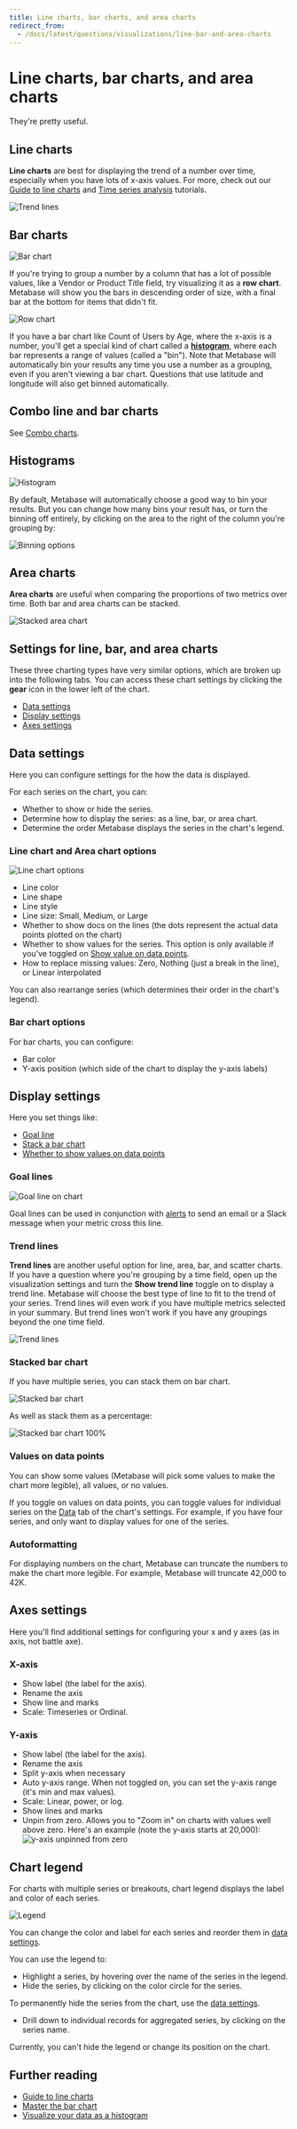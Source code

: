 ```yaml
---
title: Line charts, bar charts, and area charts
redirect_from:
  - /docs/latest/questions/visualizations/line-bar-and-area-charts
---
```


# Line charts, bar charts, and area charts

They're pretty useful.

## Line charts

**Line charts** are best for displaying the trend of a number over time, especially when you have lots of x-axis values. For more, check out our [Guide to line charts](https://www.metabase.com/learn/metabase-basics/querying-and-dashboards/visualization/line-charts/) and [Time series analysis](https://www.metabase.com/learn/metabase-basics/querying-and-dashboards/time-series/) tutorials.

![Trend lines](../images/goal-line.png)

## Bar charts

![Bar chart](../images/bar.png)

If you're trying to group a number by a column that has a lot of possible values, like a Vendor or Product Title field, try visualizing it as a **row chart**. Metabase will show you the bars in descending order of size, with a final bar at the bottom for items that didn't fit.

![Row chart](../images/row.png)

If you have a bar chart like Count of Users by Age, where the x-axis is a number, you'll get a special kind of chart called a **[histogram](https://www.metabase.com/learn/metabase-basics/querying-and-dashboards/visualization/histograms/)**, where each bar represents a range of values (called a "bin"). Note that Metabase will automatically bin your results any time you use a number as a grouping, even if you aren't viewing a bar chart. Questions that use latitude and longitude will also get binned automatically.

## Combo line and bar charts

See [Combo charts](./combo-chart.md).

## Histograms

![Histogram](../images/histogram.png)

By default, Metabase will automatically choose a good way to bin your results. But you can change how many bins your result has, or turn the binning off entirely, by clicking on the area to the right of the column you're grouping by:

![Binning options](../images/histogram-bins.png)

## Area charts

**Area charts** are useful when comparing the proportions of two metrics over time. Both bar and area charts can be stacked.

![Stacked area chart](../images/area.png)

## Settings for line, bar, and area charts

These three charting types have very similar options, which are broken up into the following tabs. You can access these chart settings by clicking the **gear** icon in the lower left of the chart.

- [Data settings](#data-settings)
- [Display settings](#display-settings)
- [Axes settings](#axes-settings)

## Data settings

Here you can configure settings for the how the data is displayed.

For each series on the chart, you can:

- Whether to show or hide the series.
- Determine how to display the series: as a line, bar, or area chart.
- Determine the order Metabase displays the series in the chart's legend.

### Line chart and Area chart options

![Line chart options](../images/line-options.png)

- Line color
- Line shape
- Line style
- Line size: Small, Medium, or Large
- Whether to show docs on the lines (the dots represent the actual data points plotted on the chart)
- Whether to show values for the series. This option is only available if you've toggled on [Show value on data points](#values-on-data-points).
- How to replace missing values: Zero, Nothing (just a break in the line), or Linear interpolated

You can also rearrange series (which determines their order in the chart's legend).

### Bar chart options

For bar charts, you can configure:

- Bar color
- Y-axis position (which side of the chart to display the y-axis labels)

## Display settings

Here you set things like:

- [Goal line](#goal-lines)
- [Stack a bar chart](#stacked-bar-chart)
- [Whether to show values on data points](#values-on-data-points)

### Goal lines

![Goal line on chart](../images/goal-line.png)

Goal lines can be used in conjunction with [alerts](../alerts.md) to send an email or a Slack message when your metric cross this line.

### Trend lines

**Trend lines** are another useful option for line, area, bar, and scatter charts. If you have a question where you're grouping by a time field, open up the visualization settings and turn the **Show trend line** toggle on to display a trend line. Metabase will choose the best type of line to fit to the trend of your series. Trend lines will even work if you have multiple metrics selected in your summary. But trend lines won't work if you have any groupings beyond the one time field.

![Trend lines](../images/trend-lines.png)

### Stacked bar chart

If you have multiple series, you can stack them on bar chart.

![Stacked bar chart](../images/stacked-bar-chart.png)

As well as stack them as a percentage:

![Stacked bar chart 100%](../images/stacked-100.png)

### Values on data points

You can show some values (Metabase will pick some values to make the chart more legible), all values, or no values.

If you toggle on values on data points, you can toggle values for individual series on the [Data](#data-settings) tab of the chart's settings. For example, if you have four series, and only want to display values for one of the series.

### Autoformatting

For displaying numbers on the chart, Metabase can truncate the numbers to make the chart more legible. For example, Metabase will truncate 42,000 to 42K.

## Axes settings

Here you'll find additional settings for configuring your x and y axes (as in axis, not battle axe).

### X-axis

- Show label (the label for the axis).
- Rename the axis
- Show line and marks
- Scale: Timeseries or Ordinal.

### Y-axis

- Show label (the label for the axis).
- Rename the axis
- Split y-axis when necessary
- Auto y-axis range. When not toggled on, you can set the y-axis range (it's min and max values).
- Scale: Linear, power, or log.
- Show lines and marks
- Unpin from zero. Allows you to "Zoom in" on charts with values well above zero. Here's an example (note the y-axis starts at 20,000):
  ![y-axis unpinned from zero](../images/unpinned-from-zero-y-axis.png)

## Chart legend

For charts with multiple series or breakouts, chart legend displays the label and color of each series.

![Legend](../images/legend.png)

You can change the color and label for each series and reorder them in [data settings](#data-settings).

You can use the legend to:

- Highlight a series, by hovering over the name of the series in the legend.
- Hide the series, by clicking on the color circle for the series.

To permanently hide the series from the chart, use the [data settings](#data-settings).

- Drill down to individual records for aggregated series, by clicking on the series name.

Currently, you can't hide the legend or change its position on the chart.

## Further reading

- [Guide to line charts](https://www.metabase.com/learn/metabase-basics/querying-and-dashboards/visualization/line-charts/)
- [Master the bar chart](https://www.metabase.com/learn/metabase-basics/querying-and-dashboards/visualization/bar-charts/)
- [Visualize your data as a histogram](https://www.metabase.com/learn/metabase-basics/querying-and-dashboards/visualization/histograms/)
